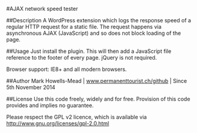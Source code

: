 #AJAX network speed tester

##Description
A WordPress extension which logs the response speed of a regular HTTP request for a static file. The request happens via asynchronous AJAX (JavaScript) and so does not block loading of the page.

##Usage
Just install the plugin. This will then add a JavaScript file reference to the footer of every page. jQuery is not required.

Browser support: IE8+ and all modern browsers.

##Author
Mark Howells-Mead | www.permanenttourist.ch/github | Since 5th November 2014

##License
Use this code freely, widely and for free. Provision of this code provides and implies no guarantee.

Please respect the GPL v2 licence, which is available via http://www.gnu.org/licenses/gpl-2.0.html
